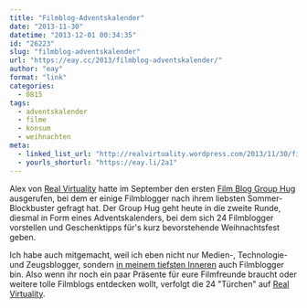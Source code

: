 ```yaml
---
title: "Filmblog-Adventskalender"
date: "2013-11-30"
datetime: "2013-12-01 00:34:35"
id: "26223"
slug: "filmblog-adventskalender"
url: "https://eay.cc/2013/filmblog-adventskalender/"
author: "eay"
format: "link"
categories:
  - 0815
tags:
  - adventskalender
  - filme
  - konsum
  - weihnachten
meta:
  - linked_list_url: "http://realvirtuality.wordpress.com/2013/11/30/film-blog-group-hug-2-ein-adventskalender/"
  - yourls_shorturl: "https://eay.li/2a1"
---
```


Alex von [Real Virtuality](http://realvirtuality.wordpress.com/) hatte im September den ersten [Film Blog Group Hug](http://realvirtuality.wordpress.com/2013/09/14/film-blog-group-hug-die-filme-des-sommers/) ausgerufen, bei dem er einige Filmblogger nach ihrem liebsten Sommer-Blockbuster gefragt hat. Der Group Hug geht heute in die zweite Runde, diesmal in Form eines Adventskalenders, bei dem sich 24 Filmblogger vorstellen und Geschenktipps für's kurz bevorstehende Weihnachtsfest geben.

Ich habe auch mitgemacht, weil ich eben nicht nur Medien-, Technologie- und Zeugsblogger, sondern [in meinem tiefsten Inneren](http://eay.cc/emdb/) auch Filmblogger bin. Also wenn ihr noch ein paar Präsente für eure Filmfreunde braucht oder weitere tolle Filmblogs entdecken wollt, verfolgt die 24 "Türchen" auf [Real Virtuality](http://realvirtuality.wordpress.com/).
